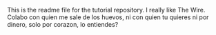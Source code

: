 This is the readme file for the tutorial repository.
I really like The Wire.
Colabo con quien me sale de los huevos, ni con quien tu quieres ni por dinero, solo por corazon, lo entiendes?